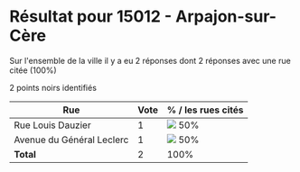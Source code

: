 # Résultat pour 15012 - Arpajon-sur-Cère

Sur l'ensemble de la ville il y a eu 2 réponses dont 2 réponses avec une rue citée (100%)

2 points noirs identifiés

| Rue | Vote | % / les rues cités|
|-----|------|-------------------|
| Rue Louis Dauzier | 1 | <img src="../../img/bar_50.gif" />&nbsp;50%|
| Avenue du Général Leclerc | 1 | <img src="../../img/bar_50.gif" />&nbsp;50%|
| **Total** | 2 | 100%|
